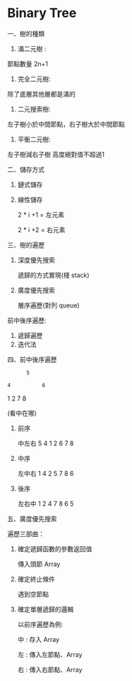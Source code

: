 # Binary Tree

一、樹的種類

1.  滿二元樹 :

節點數量 2n+1

1.  完全二元樹:

除了底層其他層都是滿的

1.  二元搜索樹:

左子樹小於中間節點，右子樹大於中間節點

1.  平衡二元樹:

左子樹減右子樹 高度絕對值不超過1

二、儲存方式

1. 鏈式儲存
2. 線性儲存
    
    2 * i +1 = 左元素
    
    2 * i +2 = 右元素
    

三、樹的遍歷

1. 深度優先搜索
    
    遞歸的方式實現(棧 stack)
    
2. 廣度優先搜索
    
    層序遍歷(對列 queue)
    

前中後序遍歷:

1. 遞歸遍歷
2. 迭代法

四、前中後序遍歷

          5

    4          6

1     2     7    8

(看中在哪)

1. 前序
    
    中左右  5 4 1 2 6 7 8
    
2. 中序
    
    左中右  1 4 2 5 7 8 6
    
3.  後序
    
    左右中  1 2 4 7 8 6 5
    

五、廣度優先搜索

遍歷三部曲：

1. 確定遞歸函數的參數返回值
    
    傳入頭節 Array
    
2. 確定終止條件
    
    遇到空節點
    
3. 確定單層遞歸的邏輯
    
    以前序遍歷為例:
    
    中 : 存入 Array
    
    左 : 傳入左節點、Array 
    
    右 : 傳入右節點、Array